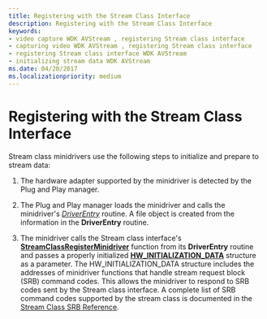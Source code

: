 ```yaml
---
title: Registering with the Stream Class Interface
description: Registering with the Stream Class Interface
keywords:
- video capture WDK AVStream , registering Stream class interface
- capturing video WDK AVStream , registering Stream class interface
- registering Stream class interface WDK AVStream
- initializing stream data WDK AVStream
ms.date: 04/20/2017
ms.localizationpriority: medium
---
```


# Registering with the Stream Class Interface


Stream class minidrivers use the following steps to initialize and prepare to stream data:

1.  The hardware adapter supported by the minidriver is detected by the Plug and Play manager.

2.  The Plug and Play manager loads the minidriver and calls the minidriver's [*DriverEntry*](/windows-hardware/drivers/ddi/wdm/nc-wdm-driver_initialize) routine. A file object is created from the information in the **DriverEntry** routine.

3.  The minidriver calls the Stream class interface's [**StreamClassRegisterMinidriver**](/windows-hardware/drivers/ddi/strmini/nf-strmini-streamclassregisteradapter) function from its **DriverEntry** routine and passes a properly initialized [**HW\_INITIALIZATION\_DATA**](/windows-hardware/drivers/ddi/strmini/ns-strmini-_hw_initialization_data) structure as a parameter. The HW\_INITIALIZATION\_DATA structure includes the addresses of minidriver functions that handle stream request block (SRB) command codes. This allows the minidriver to respond to SRB codes sent by the Stream class interface. A complete list of SRB command codes supported by the stream class is documented in the [Stream Class SRB Reference](./stream-class-srb-reference.md).

 


